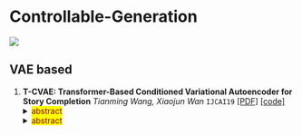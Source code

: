 # Controllable-Generation

![](https://img.shields.io/badge/Status-building-brightgreen)


## VAE based
1. **T-CVAE: Transformer-Based Conditioned Variational Autoencoder for Story Completion** *Tianming Wang, Xiaojun Wan* `IJCAI19` [[PDF]](https://www.ijcai.org/proceedings/2019/0727.pdf) [[code]](https://github.com/sodawater/T-CVAE) <details> <summary><mark><font color=darkred>abstract</font></mark></summary> Story completion is a very challenging task of generating the missing plot for an incomplete story, which requires not only understanding but also inference of the given contextual clues. In this paper, we present a novel conditional variational autoencoder based on Transformer for missing plot generation. Our model uses shared attention layers for encoder and decoder, which make the most of the contextual clues, and a latent variable for learning the distribution of coherent story plots. Through drawing samples from the learned distribution, diverse reasonable plots can be generated. Both automatic and manual evaluations show that our model generates better story plots than stateof-the-art models in terms of readability, diversity and coherence.</details> <details> <summary><mark><font color=darkred> abstract</font></mark></summary> </details>


